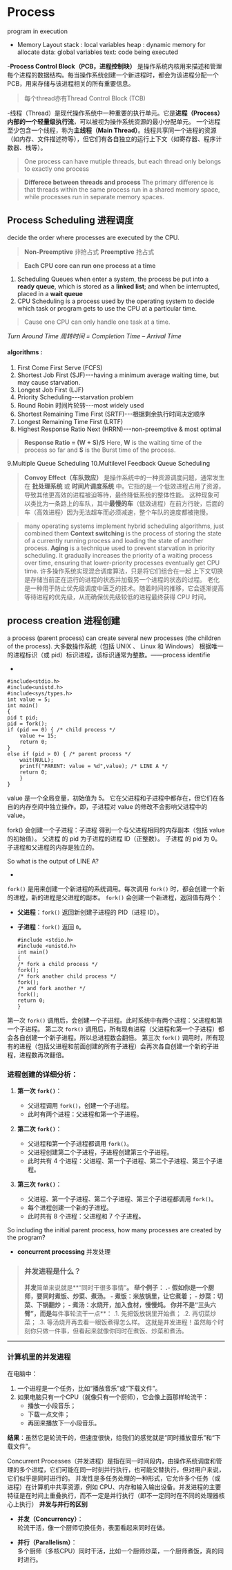  
# Process
 program in execution

- Memory Layout
stack : local variables
heap : dynamic memory for allocate
data: global variables
text: code being executed

-**Process Control Block（PCB，进程控制块）** 是操作系统内核用来描述和管理每个进程的数据结构。每当操作系统创建一个新进程时，都会为该进程分配一个 PCB，用来存储与该进程相关的所有重要信息。
>每个thread亦有Thread Control Block (TCB)

-线程（Thread）是现代操作系统中一种重要的执行单元。它是**进程（Process）内部的一个轻量级执行流**，可以被视为操作系统资源的最小分配单元。
一个进程至少包含一个线程，称为**主线程（Main Thread）**。线程共享同一个进程的资源（如内存、文件描述符等），但它们有各自独立的运行上下文（如寄存器、程序计数器、栈等）。
>One process can have mutiple threads, but each thread only belongs to exactly one process

>**Differece between threads and process**
>The primary difference is that threads within the same process run in a shared memory space, while processes run in separate memory spaces.

## Process Scheduling 进程调度

decide the order where processes are executed by the CPU.
> ****Non-Preemptive**** 非抢占式
> **Preemptive** 抢占式

> **Each CPU core can run one process at a time**

 1. Scheduling Queues
when enter a system, the process be put into a **ready queue**, which is stored as a **linked list**; and when be interrupted, placed in a **wait queue**
 2. CPU Scheduling 
 is a process used by the operating system to decide which task or program gets to use the CPU at a particular time.
 > Cause one CPU can only handle one task at a time.
 > 
 *Turn Around Time 周转时间 = Completion Time – Arrival Time*
#### algorithms :
 1. First Come First Serve (FCFS)
 2. Shortest Job First (SJF)---having a minimum average waiting time, but may cause starvation.
 3. Longest Job First (LJF)
 4.  Priority Scheduling---starvation problem
 5. Round Robin 时间片轮转---most widely used
 6. Shortest Remaining Time First (SRTF)---根据剩余执行时间决定顺序
 7. Longest Remaining Time First (LRTF)
 8. Highest Response Ratio Next (HRRN)---non-preemptive & most optimal
 >****Response Ratio = (W + S)/S****
 >Here, ****W**** is the waiting time of the process so far and ****S**** is the Burst time of the process.
 
   9.Multiple Queue Scheduling
   10.Multilevel Feedback Queue Scheduling
>
>**Convoy Effect（车队效应）** 是操作系统中的一种资源调度问题，通常发生在 **批处理系统** 或 **时间片调度系统** 中。它指的是一个低效进程占用了资源，导致其他更高效的进程被迫等待，最终降低系统的整体性能。
>这种现象可以类比为一条路上的车队，其中**最慢的车**（低效进程）在前方行驶，后面的车（高效进程）因为无法超车而必须减速，整个车队的速度都被拖慢。

>many operating systems implement hybrid scheduling algorithms, just combined them
>**Context switching** is the process of storing the state of a currently running process and loading the state of another process.
>**Aging** is a technique used to prevent starvation in priority scheduling. It gradually increases the priority of a waiting process over time, ensuring that lower-priority processes eventually get CPU time.
>许多操作系统实现混合调度算法，只是将它们组合在一起
>上下文切换是存储当前正在运行的进程的状态并加载另一个进程的状态的过程。
老化是一种用于防止优先级调度中匮乏的技术。随着时间的推移，它会逐渐提高等待进程的优先级，从而确保优先级较低的进程最终获得 CPU 时间。

 ## process creation 进程创建
 a process (parent process) can create several new processes (the children of the process).
 大多数操作系统（包括 UNIX 、 Linux 和 Windows） 根据唯一的进程标识（或 pid）标识进程，该标识通常为整数。——process identifie

 -

    #include<stdio.h>
    #include<unistd.h>
    #include<sys/types.h> 
    int value = 5;
	int main()
	{
    pid t pid;
    pid = fork();
    if (pid == 0) { /* child process */ 
		value += 15;
		return 0;
    }
    else if (pid > 0) { /* parent process */
        wait(NULL);
        printf("PARENT: value = %d",value); /* LINE A */
        return 0;
	    }
	}
value 是一个全局变量，初始值为 5。
它在父进程和子进程中都存在，但它们在各自的内存空间中独立操作。即，子进程对 value 的修改不会影响父进程中的 value。

fork() 会创建一个子进程：子进程 得到一个与父进程相同的内存副本（包括 value 的初始值）。
父进程 的 pid 为子进程的进程 ID（正整数）。
子进程 的 pid 为 0。
子进程和父进程的内存是独立的。

So what is the output of LINE A?

- 
`fork()` 是用来创建一个新进程的系统调用。每次调用 `fork()` 时，都会创建一个新的进程，新的进程是父进程的副本。
`fork()` 会创建一个新进程，返回值有两个：

-   **父进程**：`fork()` 返回新创建子进程的 PID（进程 ID）。
-   **子进程**：`fork()` 返回 `0`。

	    #include <stdio.h> 
		#include <unistd.h>
		int main()
		{
	    /* fork a child process */
	    fork();
	    /* fork another child process */
	    fork();
	    /* and fork another */
	    fork();
	    return 0;
		}
第一次 `fork()` 调用后，会创建一个子进程。此时系统中有两个进程：父进程和第一个子进程。
第二次 `fork()` 调用后，所有现有进程（父进程和第一个子进程）都会各自创建一个新子进程。所以总进程数会翻倍。
第三次 `fork()` 调用时，所有现有的进程（包括父进程和前面创建的所有子进程）会再次各自创建一个新的子进程，进程数再次翻倍。
### 进程创建的详细分析：

1.  **第一次 `fork()`**：
    
    -   父进程调用 `fork()`，创建一个子进程。
    -   此时有两个进程：父进程和第一个子进程。
2.  **第二次 `fork()`**：
    
    -   父进程和第一个子进程都调用 `fork()`。
    -   父进程创建第二个子进程，子进程创建第三个子进程。
    -   此时共有 4 个进程：父进程、第一个子进程、第二个子进程、第三个子进程。
3.  **第三次 `fork()`**：
    
    -   父进程、第一个子进程、第二个子进程、第三个子进程都调用 `fork()`。
    -   每个进程创建一个新的子进程。
    -   此时共有 8 个进程：父进程和 7 个子进程。
   
  So including the initial parent process, how many processes are created by the program?

- **concurrent processing** 并发处理
> ### **并发进程是什么？**
> **并发**简单来说就是**“同时干很多事情”**。
举个例子：
.-   假如你是一个厨师，要同时煮饭、炒菜、煮汤。
    -   **煮饭**：米放锅里，让它煮着；
    -   **炒菜**：切菜、下锅翻炒；
    -   **煮汤**：水烧开，加入食材，慢慢炖。
你并不是“三头六臂”，而是**每件事轮流干一点**：
.1.  先把饭放锅里开始煮；
.2.  再切菜炒菜；
.3.  等汤烧开再去看一眼饭煮得怎么样。
>这就是并发进程！虽然每个时刻你只做一件事，但看起来就像你同时在煮饭、炒菜和煮汤。

----------

### **计算机里的并发进程**

在电脑中：

1.  一个进程是一个任务，比如“播放音乐”或“下载文件”。
2.  如果电脑只有一个CPU（就像只有一个厨师），它会像上面那样轮流干：
    -   播放一小段音乐；
    -   下载一点文件；
    -   再回来播放下一小段音乐。

**结果**：虽然它是轮流干的，但速度很快，给我们的感觉就是“同时播放音乐”和“下载文件”。

Concurrent Processes（并发进程）是指在同一时间段内，由操作系统调度和管理的多个进程，它们可能在同一时刻并行执行，也可能交替执行，但对用户来说，它们似乎是同时进行的。
并发性是多任务处理的一种形式，它允许多个任务（或进程）在计算机中共享资源，例如 CPU、内存和输入输出设备。并发进程的主要特征是在时间上重叠执行，而不一定是并行执行（即不一定同时在不同的处理器核心上执行）
**并发与并行的区别**

-   **并发（Concurrency）**：  
    轮流干活，像一个厨师切换任务，表面看起来同时在做。
    
-   **并行（Parallelism）**：  
    多个厨师（多核CPU）同时干活，比如一个厨师炒菜，一个厨师煮饭，真的同时进行。
<!--stackedit_data:
eyJkaXNjdXNzaW9ucyI6eyJoVk5hRTJscWVVT2lDNlA2Ijp7In
N0YXJ0IjozNTQ4LCJlbmQiOjM1ODAsInRleHQiOiJTbyB3aGF0
IGlzIHRoZSBvdXRwdXQgb2YgTElORSBBPyJ9LCJhZU9laEFJcV
RqdnNpOG5JIjp7InN0YXJ0Ijo0NTE4LCJlbmQiOjQ2MDUsInRl
eHQiOiJTbyBpbmNsdWRpbmcgdGhlIGluaXRpYWwgcGFyZW50IH
Byb2Nlc3MsIGhvdyBtYW55IHByb2Nlc3NlcyBhcmUgY3JlYXRl
ZCBieSB0aGXigKYifX0sImNvbW1lbnRzIjp7IjN5OXZ2YXYzWD
Bsdnd1elgiOnsiZGlzY3Vzc2lvbklkIjoiaFZOYUUybHFlVU9p
QzZQNiIsInN1YiI6ImdvOjEwNTI5MTMwNTUxMzgyOTk4OTAwNy
IsInRleHQiOiJQQVJFTlTvvJogdmFsdWUgPSA1IiwiY3JlYXRl
ZCI6MTczNDg2MDg0OTUzOH0sIldhOExsTnZoMGNpQlJxV0MiOn
siZGlzY3Vzc2lvbklkIjoiaFZOYUUybHFlVU9pQzZQNiIsInN1
YiI6ImdvOjEwNTI5MTMwNTUxMzgyOTk4OTAwNyIsInRleHQiOi
JUaGUgcmVzdWx0IGlzIHN0aWxsIDUsIGFzIHRoZSBjaGlsZCB1
cGRhdGVzIGl0cyBjb3B5IG9mIHZhbHVlLiBXaGVuIGNvbnRyb2
wgcmV0dXJucyB0byB0aGUgcGFyZW50LCBpdHMgdmFsdWUgcmVt
YWlucyBhdCA1LiIsImNyZWF0ZWQiOjE3MzQ4NjA4NTM3OTR9LC
I0R2RqeVBoRFlLVk9iSTJyIjp7ImRpc2N1c3Npb25JZCI6ImFl
T2VoQUlxVGp2c2k4bkkiLCJzdWIiOiJnbzoxMDUyOTEzMDU1MT
M4Mjk5ODkwMDciLCJ0ZXh0IjoiOCIsImNyZWF0ZWQiOjE3MzQ4
NjE2NTEzNjJ9fSwiaGlzdG9yeSI6WzExMDI2OTQ0OTUsLTEzNT
E2NTMxNTIsMTY1NTU3NDI5MCwxMDAxMTEwMDI4LC0xOTcwNDcz
MjM5LC00NjgwNTA2NSwtMTA0OTI5MzYyMiwtMzU3MjIwMTEyLD
ExMTM2OTM3NDQsLTEwNTA0NjU2MTksODc1ODEwNTgyLC0zMjUz
NTExNTNdfQ==
-->